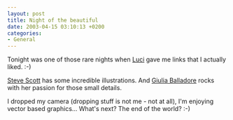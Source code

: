 ```yaml
---
layout: post
title: Night of the beautiful
date: 2003-04-15 03:10:13 +0200
categories:
- General
---
```

Tonight was one of those rare nights when <a href="http://www.triggerfinger.ro/lmarin/">Luci</a> gave me links that I actually liked. :-)

<a href="http://www.stevescott.com.au">Steve Scott</a> has some incredible illustrations. And <a href="http://juniatwork.mrtio.com/">Giulia Balladore</a> rocks with her passion for those small details.

I dropped my camera (dropping stuff is not me - not at all), I'm enjoying vector based graphics... What's next? The end of the world? :-)
